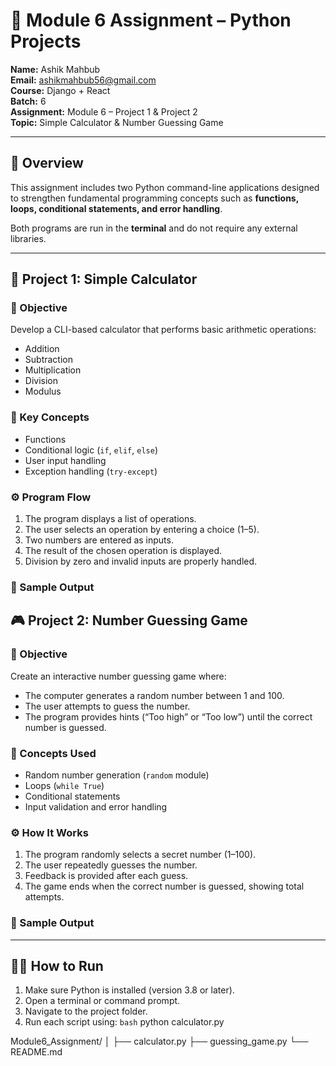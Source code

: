 # 🧮 Module 6 Assignment – Python Projects

**Name:** Ashik Mahbub  
**Email:** ashikmahbub56@gmail.com  
**Course:** Django + React  
**Batch:** 6  
**Assignment:** Module 6 – Project 1 & Project 2  
**Topic:** Simple Calculator & Number Guessing Game  

---

## 📘 Overview

This assignment includes two Python command-line applications designed to strengthen fundamental programming concepts such as **functions, loops, conditional statements, and error handling**.

Both programs are run in the **terminal** and do not require any external libraries.

---

## 🧩 Project 1: Simple Calculator

### 🎯 Objective
Develop a CLI-based calculator that performs basic arithmetic operations:
- Addition  
- Subtraction  
- Multiplication  
- Division  
- Modulus  

### 🧠 Key Concepts
- Functions  
- Conditional logic (`if`, `elif`, `else`)  
- User input handling  
- Exception handling (`try-except`)  

### ⚙️ Program Flow
1. The program displays a list of operations.  
2. The user selects an operation by entering a choice (1–5).  
3. Two numbers are entered as inputs.  
4. The result of the chosen operation is displayed.  
5. Division by zero and invalid inputs are properly handled.

### 🧾 Sample Output


 
## 🎮 Project 2: Number Guessing Game

### 🎯 Objective
Create an interactive number guessing game where:
- The computer generates a random number between 1 and 100.  
- The user attempts to guess the number.  
- The program provides hints (“Too high” or “Too low”) until the correct number is guessed.  

### 🧠 Concepts Used
- Random number generation (`random` module)  
- Loops (`while True`)  
- Conditional statements  
- Input validation and error handling  

### ⚙️ How It Works
1. The program randomly selects a secret number (1–100).  
2. The user repeatedly guesses the number.  
3. Feedback is provided after each guess.  
4. The game ends when the correct number is guessed, showing total attempts.

### 🧾 Sample Output

---

## 🧑‍💻 How to Run

1. Make sure Python is installed (version 3.8 or later).
2. Open a terminal or command prompt.
3. Navigate to the project folder.
4. Run each script using:
   ```bash```
python calculator.py

Module6_Assignment/
│
├── calculator.py
├── guessing_game.py
└── README.md


